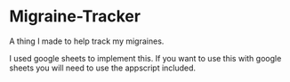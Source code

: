 # Migraine-Tracker
A thing I made to help track my migraines.

I used google sheets to implement this. If you want to use this with google sheets you will need to use the appscript included.
